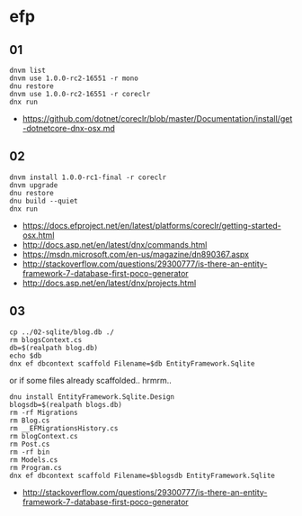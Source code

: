 # efp

## 01

    dnvm list
    dnvm use 1.0.0-rc2-16551 -r mono
    dnu restore
    dnvm use 1.0.0-rc2-16551 -r coreclr
    dnx run
    
+ https://github.com/dotnet/coreclr/blob/master/Documentation/install/get-dotnetcore-dnx-osx.md

## 02 

    dnvm install 1.0.0-rc1-final -r coreclr
    dnvm upgrade
    dnu restore
    dnu build --quiet
    dnx run

+ https://docs.efproject.net/en/latest/platforms/coreclr/getting-started-osx.html
+ http://docs.asp.net/en/latest/dnx/commands.html
+ https://msdn.microsoft.com/en-us/magazine/dn890367.aspx
+ http://stackoverflow.com/questions/29300777/is-there-an-entity-framework-7-database-first-poco-generator
+ http://docs.asp.net/en/latest/dnx/projects.html

## 03 

    cp ../02-sqlite/blog.db ./
    rm blogsContext.cs 
    db=$(realpath blog.db)
    echo $db
    dnx ef dbcontext scaffold Filename=$db EntityFramework.Sqlite

or if some files already scaffolded.. hrmrm..

    dnu install EntityFramework.Sqlite.Design
    blogsdb=$(realpath blogs.db)
    rm -rf Migrations
    rm Blog.cs 
    rm __EFMigrationsHistory.cs 
    rm blogContext.cs 
    rm Post.cs 
    rm -rf bin
    rm Models.cs 
    rm Program.cs 
    dnx ef dbcontext scaffold Filename=$blogsdb EntityFramework.Sqlite

+ http://stackoverflow.com/questions/29300777/is-there-an-entity-framework-7-database-first-poco-generator
